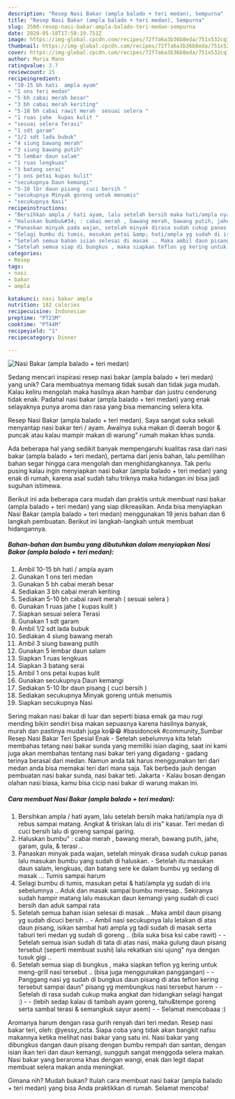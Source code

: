 ```yaml
---
description: "Resep Nasi Bakar (ampla balado + teri medan), Sempurna"
title: "Resep Nasi Bakar (ampla balado + teri medan), Sempurna"
slug: 3500-resep-nasi-bakar-ampla-balado-teri-medan-sempurna
date: 2020-05-18T17:58:19.751Z
image: https://img-global.cpcdn.com/recipes/72f7a6a3b36b8eda/751x532cq70/nasi-bakar-ampla-balado-teri-medan-foto-resep-utama.jpg
thumbnail: https://img-global.cpcdn.com/recipes/72f7a6a3b36b8eda/751x532cq70/nasi-bakar-ampla-balado-teri-medan-foto-resep-utama.jpg
cover: https://img-global.cpcdn.com/recipes/72f7a6a3b36b8eda/751x532cq70/nasi-bakar-ampla-balado-teri-medan-foto-resep-utama.jpg
author: Maria Mann
ratingvalue: 3.7
reviewcount: 15
recipeingredient:
- "10-15 bh hati  ampla ayam"
- "1 ons teri medan"
- "5 bh cabai merah besar"
- "3 bh cabai merah keriting"
- "5-10 bh cabai rawit merah  sesuai selera "
- "1 ruas jahe  kupas kulit "
- "sesuai selera Terasi"
- "1 sdt garam"
- "1/2 sdt lada bubuk"
- "4 siung bawang merah"
- "3 siung bawang putih"
- "5 lembar daun salam"
- "1 ruas lengkuas"
- "3 batang serai"
- "1 ons petai kupas kulit"
- "secukupnya Daun kemangi"
- "5-10 lbr daun pisang  cuci bersih "
- "secukupnya Minyak goreng untuk menumis"
- "secukupnya Nasi"
recipeinstructions:
- "Bersihkan ampla / hati ayam, lalu setelah bersih maka hati/ampla nya di rebus sampai matang. Angkat &amp; tiriskan lalu di iris&#34; kasar. Teri medan di cuci bersih lalu di goreng sampai garing."
- "Haluskan bumbu&#34; : cabai merah , bawang merah, bawang putih, jahe, garam, gula, &amp; terasi .."
- "Panaskan minyak pada wajan, setelah minyak dirasa sudah cukup panas lalu masukan bumbu yang sudah di haluskan.  Setelah itu masukan daun salam, lengkuas, dan batang sere ke dalam bumbu yg sedang di masak ... Tumis sampai harum"
- "Selagi bumbu di tumis, masukan petai &amp; hati/ampla yg sudah di iris sebelumnya .. Aduk dan masak sampai bumbu meresap.. Sekiranya sudah hampir matang lalu masukan daun kemangi yang sudah di cuci bersih dan aduk sampai rata"
- "Setelah semua bahan isian selesai di masak .. Maka ambil daun pisang yg sudah dicuci bersih ..  Ambil nasi secukupnya lalu letakan di atas daun pisang, isikan sambal hati ampla yg tadi sudah di masak serta taburi teri medan yg sudah di goreng .. (bila suka bisa ksi cabe rawit)   Setelah semua isian sudah di tata di atas nasi, maka gulung daun pisang tersebut (seperti membuat sushi) lalu rekatkan sisi ujung&#34; nya dengan tusuk gigi .."
- "Setelah semua siap di bungkus , maka siapkan teflon yg kering untuk meng-grill nasi tersebut .. (bisa juga menggunakan panggangan)   Panggang nasi yg sudah di bungkus daun pisang di atas teflon kering tersebut sampai daun&#34; pisang yg membungkus nasi tersebut harum   Setelah di rasa sudah cukup maka angkat dan hidangkan selagi hangat :)   (lebih sedap kalau di tambah ayam goreng, tahu&amp;tempe goreng serta sambal terasi &amp; semangkuk sayur asem)   Selamat mencobaaa :)"
categories:
- Resep
tags:
- nasi
- bakar
- ampla

katakunci: nasi bakar ampla 
nutrition: 182 calories
recipecuisine: Indonesian
preptime: "PT23M"
cooktime: "PT44M"
recipeyield: "1"
recipecategory: Dinner

---
```



![Nasi Bakar (ampla balado + teri medan)](https://img-global.cpcdn.com/recipes/72f7a6a3b36b8eda/751x532cq70/nasi-bakar-ampla-balado-teri-medan-foto-resep-utama.jpg)

Sedang mencari inspirasi resep nasi bakar (ampla balado + teri medan) yang unik? Cara membuatnya memang tidak susah dan tidak juga mudah. Kalau keliru mengolah maka hasilnya akan hambar dan justru cenderung tidak enak. Padahal nasi bakar (ampla balado + teri medan) yang enak selayaknya punya aroma dan rasa yang bisa memancing selera kita.

Resep Nasi Bakar (ampla balado + teri medan). Saya sangat suka sekali menyantap nasi bakar teri / ayam. Awalnya suka makan di daerah bogor &amp; puncak atau kalau mampir makan di warung&#34; rumah makan khas sunda.

Ada beberapa hal yang sedikit banyak mempengaruhi kualitas rasa dari nasi bakar (ampla balado + teri medan), pertama dari jenis bahan, lalu pemilihan bahan segar hingga cara mengolah dan menghidangkannya. Tak perlu pusing kalau ingin menyiapkan nasi bakar (ampla balado + teri medan) yang enak di rumah, karena asal sudah tahu triknya maka hidangan ini bisa jadi suguhan istimewa.


Berikut ini ada beberapa cara mudah dan praktis untuk membuat nasi bakar (ampla balado + teri medan) yang siap dikreasikan. Anda bisa menyiapkan Nasi Bakar (ampla balado + teri medan) menggunakan 19 jenis bahan dan 6 langkah pembuatan. Berikut ini langkah-langkah untuk membuat hidangannya.

<!--inarticleads1-->

##### Bahan-bahan dan bumbu yang dibutuhkan dalam menyiapkan Nasi Bakar (ampla balado + teri medan):

1. Ambil 10-15 bh hati / ampla ayam
1. Gunakan 1 ons teri medan
1. Gunakan 5 bh cabai merah besar
1. Sediakan 3 bh cabai merah keriting
1. Sediakan 5-10 bh cabai rawit merah ( sesuai selera )
1. Gunakan 1 ruas jahe ( kupas kulit )
1. Siapkan sesuai selera Terasi
1. Gunakan 1 sdt garam
1. Ambil 1/2 sdt lada bubuk
1. Sediakan 4 siung bawang merah
1. Ambil 3 siung bawang putih
1. Gunakan 5 lembar daun salam
1. Siapkan 1 ruas lengkuas
1. Siapkan 3 batang serai
1. Ambil 1 ons petai kupas kulit
1. Gunakan secukupnya Daun kemangi
1. Sediakan 5-10 lbr daun pisang ( cuci bersih )
1. Sediakan secukupnya Minyak goreng untuk menumis
1. Siapkan secukupnya Nasi


Sering makan nasi bakar di luar dan seperti biasa emak ga mau rugi mending bikin sendiri bisa makan sepuasnya karena hasilnya banyak, murah dan pastinya mudah juga ko😁😁 #basidoncek #community_Sumbar Resep Nasi Bakar Teri Spesial Enak - Setelah sebelumnya kita telah membahas tetang nasi bakar sunda yang memiliki isian daging, saat ini kami juga akan membahas tentang nasi bakar teri yang digadang - gadang terinya berasal dari medan. Namun anda tak harus menggunakan teri dari medan anda bisa memakai teri dari mana saja. Tak berbeda jauh dengan pembuatan nasi bakar sunda, nasi bakar teti. Jakarta - Kalau bosan dengan olahan nasi biasa, kamu bisa cicip nasi bakar di warung makan ini. 

<!--inarticleads2-->

##### Cara membuat Nasi Bakar (ampla balado + teri medan):

1. Bersihkan ampla / hati ayam, lalu setelah bersih maka hati/ampla nya di rebus sampai matang. Angkat &amp; tiriskan lalu di iris&#34; kasar. Teri medan di cuci bersih lalu di goreng sampai garing.
1. Haluskan bumbu&#34; : cabai merah , bawang merah, bawang putih, jahe, garam, gula, &amp; terasi ..
1. Panaskan minyak pada wajan, setelah minyak dirasa sudah cukup panas lalu masukan bumbu yang sudah di haluskan.  - Setelah itu masukan daun salam, lengkuas, dan batang sere ke dalam bumbu yg sedang di masak ... Tumis sampai harum
1. Selagi bumbu di tumis, masukan petai &amp; hati/ampla yg sudah di iris sebelumnya .. Aduk dan masak sampai bumbu meresap.. Sekiranya sudah hampir matang lalu masukan daun kemangi yang sudah di cuci bersih dan aduk sampai rata
1. Setelah semua bahan isian selesai di masak .. Maka ambil daun pisang yg sudah dicuci bersih ..  - Ambil nasi secukupnya lalu letakan di atas daun pisang, isikan sambal hati ampla yg tadi sudah di masak serta taburi teri medan yg sudah di goreng .. (bila suka bisa ksi cabe rawit)  -  - Setelah semua isian sudah di tata di atas nasi, maka gulung daun pisang tersebut (seperti membuat sushi) lalu rekatkan sisi ujung&#34; nya dengan tusuk gigi ..
1. Setelah semua siap di bungkus , maka siapkan teflon yg kering untuk meng-grill nasi tersebut .. (bisa juga menggunakan panggangan)  -  - Panggang nasi yg sudah di bungkus daun pisang di atas teflon kering tersebut sampai daun&#34; pisang yg membungkus nasi tersebut harum  -  - Setelah di rasa sudah cukup maka angkat dan hidangkan selagi hangat :)  -  - (lebih sedap kalau di tambah ayam goreng, tahu&amp;tempe goreng serta sambal terasi &amp; semangkuk sayur asem)  -  - Selamat mencobaaa :)


Aromanya harum dengan rasa gurih renyah dari teri medan. Resep nasi bakar teri, oleh: @yessy_octa. Siapa coba yang tidak akan bangkit nafsu makannya ketika melihat nasi bakar yang satu ini. Nasi bakar yang dibungkus dangan daun pisang dengan bumbu rempah dan santan, dengan isian ikan teri dan daun kemangi, sungguh sangat menggoda selera makan. Nasi bakar yang beraroma khas dengan wangi, enak dan legit dapat membuat selera makan anda meningkat. 

Gimana nih? Mudah bukan? Itulah cara membuat nasi bakar (ampla balado + teri medan) yang bisa Anda praktikkan di rumah. Selamat mencoba!

